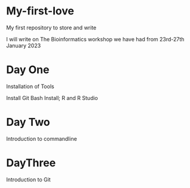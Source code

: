 # My-first-love
My first repository to store and write

I will write on The Bioinformatics workshop we have had from 23rd-27th January 2023

# Day One
Installation of Tools

Install Git Bash
Install;
R and R Studio

# Day Two
Introduction to commandline



# DayThree
Introduction to Git
